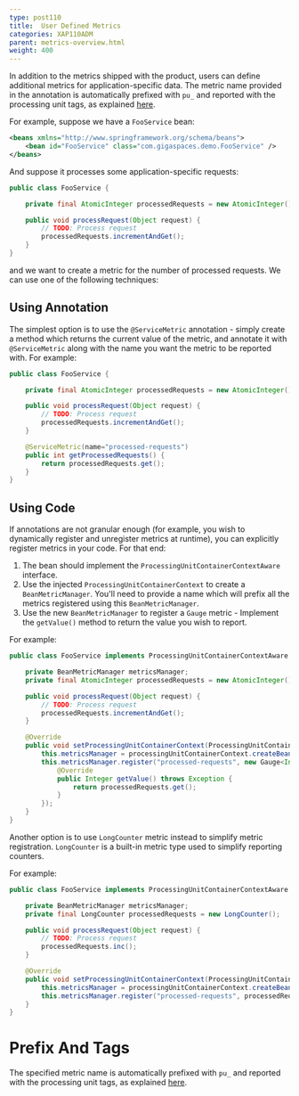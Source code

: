 ```yaml
---
type: post110
title:  User Defined Metrics
categories: XAP110ADM
parent: metrics-overview.html
weight: 400
---
```


In addition to the metrics shipped with the product, users can define additional metrics for application-specific data. 
The metric name provided in the annotation is automatically prefixed with `pu_` and reported with the processing unit tags, as explained [here](./metrics-bundled.html#processing-unit).

For example, suppose we have a `FooService` bean:

```xml
<beans xmlns="http://www.springframework.org/schema/beans">                                          
	<bean id="FooService" class="com.gigaspaces.demo.FooService" />
</beans>
```

And suppose it processes some application-specific requests: 

```java
public class FooService {

    private final AtomicInteger processedRequests = new AtomicInteger();

    public void processRequest(Object request) {
        // TODO: Process request
        processedRequests.incrementAndGet();
    }
}
```

and we want to create a metric for the number of processed requests. We can use one of the following techniques:

## Using Annotation

The simplest option is to use the `@ServiceMetric` annotation - simply create a method which returns the current value of the metric, and annotate it with `@ServiceMetric` along with the name you want the metric to be reported with. For example:

```java
public class FooService {

    private final AtomicInteger processedRequests = new AtomicInteger();

    public void processRequest(Object request) {
        // TODO: Process request
        processedRequests.incrementAndGet();
    }

    @ServiceMetric(name="processed-requests")
    public int getProcessedRequests() {
        return processedRequests.get();
    }
}
```

## Using Code

If annotations are not granular enough (for example, you wish to dynamically register and unregister metrics at runtime), you can explicitly register metrics in your code. For that end:

1. The bean should implement the `ProcessingUnitContainerContextAware` interface.
2. Use the injected `ProcessingUnitContainerContext` to create a `BeanMetricManager`. You'll need to provide a name which will prefix all the metrics registered using this `BeanMetricManager`.
3. Use the new `BeanMetricManager` to register a `Gauge` metric - Implement the `getValue()` method to return the value you wish to report.

For example:

```java
public class FooService implements ProcessingUnitContainerContextAware {

    private BeanMetricManager metricsManager;
    private final AtomicInteger processedRequests = new AtomicInteger();

    public void processRequest(Object request) {
        // TODO: Process request
        processedRequests.incrementAndGet();
    }

    @Override
    public void setProcessingUnitContainerContext(ProcessingUnitContainerContext processingUnitContainerContext) {
        this.metricsManager = processingUnitContainerContext.createBeanMetricManager("FooService");
        this.metricsManager.register("processed-requests", new Gauge<Integer>() {
            @Override
            public Integer getValue() throws Exception {
                return processedRequests.get();
            }
        });
    }
}
```

Another option is to use `LongCounter` metric instead to simplify metric registration. `LongCounter` is a built-in metric type used to simplify reporting counters.

For example:

```java
public class FooService implements ProcessingUnitContainerContextAware {

    private BeanMetricManager metricsManager;
    private final LongCounter processedRequests = new LongCounter();

    public void processRequest(Object request) {
        // TODO: Process request
        processedRequests.inc();
    }

    @Override
    public void setProcessingUnitContainerContext(ProcessingUnitContainerContext processingUnitContainerContext) {
        this.metricsManager = processingUnitContainerContext.createBeanMetricManager("custom-name");
        this.metricsManager.register("processed-requests", processedRequests);
    }
}
```

# Prefix And Tags

The specified metric name is automatically prefixed with `pu_` and reported with the processing unit tags, as explained [here](./metrics-bundled.html#processing-unit).
